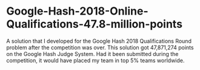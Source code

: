 # Google-Hash-2018-Online-Qualifications-47.8-million-points
A solution that I developed for the Google Hash 2018 Qualifications Round problem after the competition was over. This solution got  47,871,274 points on the Google Hash Judge System. Had it been submitted during the competition, it would have placed my team in top 5% teams worldwide.
